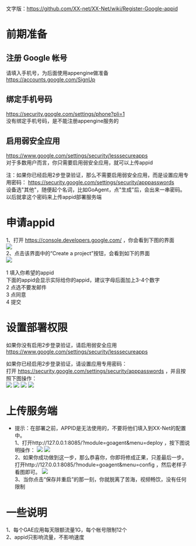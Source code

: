 文字版：https://github.com/XX-net/XX-Net/wiki/Register-Google-appid<br>
# 前期准备
## 注册 Google 帐号<br>
请填入手机号，为后面使用appengine做准备<br>
https://accounts.google.com/SignUp<br>
## 绑定手机号码<br>
https://security.google.com/settings/phone?pli=1<br>
没有绑定手机号码，是不能注册appengine服务的<br>
## 启用弱安全应用<br>
https://www.google.com/settings/security/lesssecureapps<br>
对于多数用户而言，你只需要启用弱安全应用，就可以上传appid<br>

注：如果你已经启用2步登录验证，那么不需要启用弱安全应用，而是设置应用专用密码： https://security.google.com/settings/security/apppasswords<br>
设备选"其他"，随便起个名词，比如GoAgent，点"生成"后，会出来一串密码。 以后就拿这个密码来上传appid部署服务端<br>

# 申请appid
1、打开 https://console.developers.google.com/ ，你会看到下图的界面  
![](https://cloud.githubusercontent.com/assets/10395528/12047781/43448b86-af0c-11e5-9e9f-be9431c1f9a0.png)<br>
2、点击该界面中的“Create a project”按钮，会看到如下的界面  
![](https://cloud.githubusercontent.com/assets/10395528/12047789/67b97c2e-af0c-11e5-8fac-e818836f9e61.png)<br>  
  1 填入你希望的appid  
    下面的appid会显示实际给你的appid，建议字母后面加上3-4个数字  
  2 点选不要发邮件   
  3 点同意  
  4 提交  
# 设置部署权限  
   如果你没有启用2步登录验证，请启用弱安全应用   
       https://www.google.com/settings/security/lesssecureapps  
  
   如果你已经启用2步登录验证，请设置应用专用密码：  
打开 https://security.google.com/settings/security/apppasswords ，并且按照下图操作：  
![](http://i4.tietuku.com/809d7ca3759acb5e.png)
![](http://i4.tietuku.com/2ce5a40a8a0f90b2.png)
![](http://i4.tietuku.com/09f7a94cbaf6b2ac.png)
![](http://i4.tietuku.com/6c120045abe36a1b.png)<br>

# 上传服务端
 - 提示：在部署之前，APPID是无法使用的，不要将他们填入到XX-Net的配置中。    
1、打开http://127.0.0.1:8085/?module=goagent&menu=deploy ，按下图说明操作：
![](http://i4.tietuku.com/42cc5b145e4ccd76.png)
![](http://i4.tietuku.com/0252209010b5ad68.png)<br>
2、如果你成功做到这一步，那么恭喜你，你即将修成正果，只差最后一步。
打开http://127.0.0.1:8085/?module=goagent&menu=config ，然后老样子看图即可。
![](http://i4.tietuku.com/be7a1a71ab4ce795.png)<br>
3、当你点击“保存并重启”的那一刻，你就脱离了苦海，视频畅饮，没有任何限制<br>

# 一些说明
1、每个GAE应用每天限额流量1G，每个帐号限制12个<br>
2、appid只影响流量，不影响速度<br>